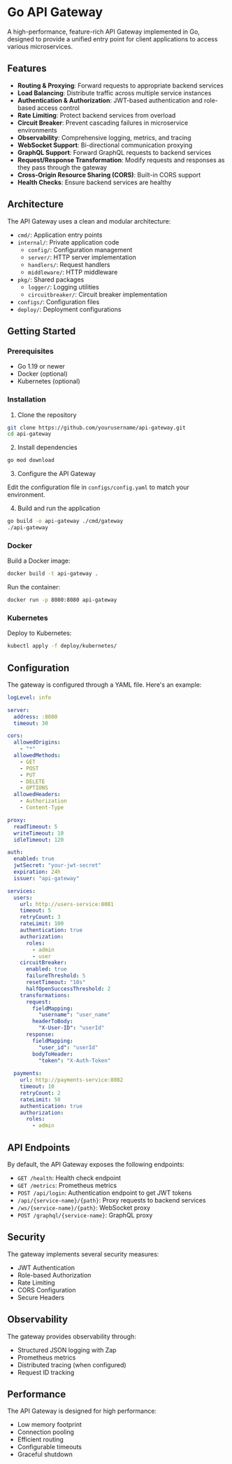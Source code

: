 # Go API Gateway

A high-performance, feature-rich API Gateway implemented in Go, designed to provide a unified entry point for client applications to access various microservices.

## Features

- **Routing & Proxying**: Forward requests to appropriate backend services
- **Load Balancing**: Distribute traffic across multiple service instances
- **Authentication & Authorization**: JWT-based authentication and role-based access control
- **Rate Limiting**: Protect backend services from overload
- **Circuit Breaker**: Prevent cascading failures in microservice environments
- **Observability**: Comprehensive logging, metrics, and tracing
- **WebSocket Support**: Bi-directional communication proxying
- **GraphQL Support**: Forward GraphQL requests to backend services
- **Request/Response Transformation**: Modify requests and responses as they pass through the gateway
- **Cross-Origin Resource Sharing (CORS)**: Built-in CORS support
- **Health Checks**: Ensure backend services are healthy

## Architecture

The API Gateway uses a clean and modular architecture:

- `cmd/`: Application entry points
- `internal/`: Private application code
  - `config/`: Configuration management
  - `server/`: HTTP server implementation
  - `handlers/`: Request handlers
  - `middleware/`: HTTP middleware
- `pkg/`: Shared packages
  - `logger/`: Logging utilities
  - `circuitbreaker/`: Circuit breaker implementation
- `configs/`: Configuration files
- `deploy/`: Deployment configurations

## Getting Started

### Prerequisites

- Go 1.19 or newer
- Docker (optional)
- Kubernetes (optional)

### Installation

1. Clone the repository

```bash
git clone https://github.com/yourusername/api-gateway.git
cd api-gateway
```

2. Install dependencies

```bash
go mod download
```

3. Configure the API Gateway

Edit the configuration file in `configs/config.yaml` to match your environment.

4. Build and run the application

```bash
go build -o api-gateway ./cmd/gateway
./api-gateway
```

### Docker

Build a Docker image:

```bash
docker build -t api-gateway .
```

Run the container:

```bash
docker run -p 8080:8080 api-gateway
```

### Kubernetes

Deploy to Kubernetes:

```bash
kubectl apply -f deploy/kubernetes/
```

## Configuration

The gateway is configured through a YAML file. Here's an example:

```yaml
logLevel: info

server:
  address: :8080
  timeout: 30

cors:
  allowedOrigins:
    - "*"
  allowedMethods:
    - GET
    - POST
    - PUT
    - DELETE
    - OPTIONS
  allowedHeaders:
    - Authorization
    - Content-Type

proxy:
  readTimeout: 5
  writeTimeout: 10
  idleTimeout: 120

auth:
  enabled: true
  jwtSecret: "your-jwt-secret"
  expiration: 24h
  issuer: "api-gateway"

services:
  users:
    url: http://users-service:8081
    timeout: 5
    retryCount: 3
    rateLimit: 100
    authentication: true
    authorization:
      roles:
        - admin
        - user
    circuitBreaker:
      enabled: true
      failureThreshold: 5
      resetTimeout: "10s"
      halfOpenSuccessThreshold: 2
    transformations:
      request:
        fieldMapping:
          "username": "user_name"
        headerToBody:
          "X-User-ID": "userId"
      response:
        fieldMapping:
          "user_id": "userId"
        bodyToHeader:
          "token": "X-Auth-Token"
          
  payments:
    url: http://payments-service:8082
    timeout: 10
    retryCount: 2
    rateLimit: 50
    authentication: true
    authorization:
      roles:
        - admin
```

## API Endpoints

By default, the API Gateway exposes the following endpoints:

- `GET /health`: Health check endpoint
- `GET /metrics`: Prometheus metrics
- `POST /api/login`: Authentication endpoint to get JWT tokens
- `/api/{service-name}/{path}`: Proxy requests to backend services
- `/ws/{service-name}/{path}`: WebSocket proxy
- `POST /graphql/{service-name}`: GraphQL proxy

## Security

The gateway implements several security measures:

- JWT Authentication
- Role-based Authorization
- Rate Limiting
- CORS Configuration
- Secure Headers

## Observability

The gateway provides observability through:

- Structured JSON logging with Zap
- Prometheus metrics
- Distributed tracing (when configured)
- Request ID tracking

## Performance

The API Gateway is designed for high performance:

- Low memory footprint
- Connection pooling
- Efficient routing
- Configurable timeouts
- Graceful shutdown